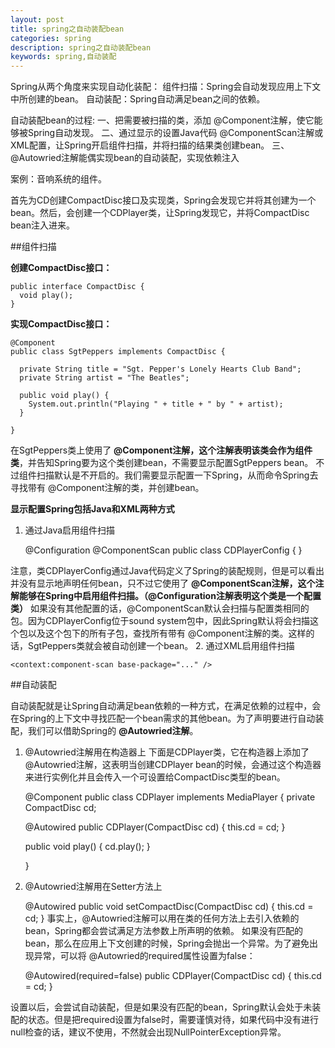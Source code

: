 ```yaml
---
layout: post
title: spring之自动装配bean
categories: spring
description: spring之自动装配bean
keywords: spring,自动装配
---
```


Spring从两个角度来实现自动化装配：
	组件扫描：Spring会自动发现应用上下文中所创建的bean。
	自动装配：Spring自动满足bean之间的依赖。
	
自动装配bean的过程:
	一、把需要被扫描的类，添加 @Component注解，使它能够被Spring自动发现。
二、通过显示的设置Java代码 @ComponentScan注解或XML配置，让Spring开启组件扫描，并将扫描的结果类创建bean。
三、@Autowried注解能偶实现bean的自动装配，实现依赖注入
	
案例：音响系统的组件。

首先为CD创建CompactDisc接口及实现类，Spring会发现它并将其创建为一个bean。然后，会创建一个CDPlayer类，让Spring发现它，并将CompactDisc bean注入进来。

##组件扫描

**创建CompactDisc接口：**

	public interface CompactDisc {
	  void play();
	}

**实现CompactDisc接口：**

	@Component
	public class SgtPeppers implements CompactDisc {
	
	  private String title = "Sgt. Pepper's Lonely Hearts Club Band";  
	  private String artist = "The Beatles";
	  
	  public void play() {
	    System.out.println("Playing " + title + " by " + artist);
	  }
	 
	}
在SgtPeppers类上使用了 **@Component注解，这个注解表明该类会作为组件类**，并告知Spring要为这个类创建bean，不需要显示配置SgtPeppers bean。
不过组件扫描默认是不开启的。我们需要显示配置一下Spring，从而命令Spring去寻找带有 @Component注解的类，并创建bean。

**显示配置Spring包括Java和XML两种方式**

1. 通过Java启用组件扫描

	@Configuration
	@ComponentScan
	public class CDPlayerConfig {
	}
	
注意，类CDPlayerConfig通过Java代码定义了Spring的装配规则，但是可以看出并没有显示地声明任何bean，只不过它使用了 **@ComponentScan注解，这个注解能够在Spring中启用组件扫描。（@Configuration注解表明这个类是一个配置类）**
如果没有其他配置的话，@ComponentScan默认会扫描与配置类相同的包。因为CDPlayerConfig位于sound system包中，因此Spring默认将会扫描这个包以及这个包下的所有子包，查找所有带有 @Component注解的类。这样的话，SgtPeppers类就会被自动创建一个bean。
2. 通过XML启用组件扫描

	<context:component-scan base-package="..." />
	
##自动装配

自动装配就是让Spring自动满足bean依赖的一种方式，在满足依赖的过程中，会在Spring的上下文中寻找匹配一个bean需求的其他bean。为了声明要进行自动装配，我们可以借助Spring的 **@Autowried注解**。

1. @Autowried注解用在构造器上
下面是CDPlayer类，它在构造器上添加了 @Autowried注解，这表明当创建CDPlayer bean的时候，会通过这个构造器来进行实例化并且会传入一个可设置给CompactDisc类型的bean。

	@Component
	public class CDPlayer implements MediaPlayer {
	  private CompactDisc cd;
	
	  @Autowired
	  public CDPlayer(CompactDisc cd) {
	    this.cd = cd;
	  }
	
	  public void play() {
	    cd.play();
	  }
	
	}
	
2. @Autowried注解用在Setter方法上

	@Autowired
	public void setCompactDisc(CompactDisc cd) {
	    this.cd = cd;
	}
事实上，@Autowried注解可以用在类的任何方法上去引入依赖的bean，Spring都会尝试满足方法参数上所声明的依赖。
如果没有匹配的bean，那么在应用上下文创建的时候，Spring会抛出一个异常。为了避免出现异常，可以将 @Autowried的required属性设置为false：

	@Autowired(required=false)
	public CDPlayer(CompactDisc cd) {
	    this.cd = cd;
	}
	
设置以后，会尝试自动装配，但是如果没有匹配的bean，Spring默认会处于未装配的状态。但是把required设置为false时，需要谨慎对待，如果代码中没有进行null检查的话，建议不使用，不然就会出现NullPointerException异常。
	
	
	
	
	
	
	
	
	
	
	
	